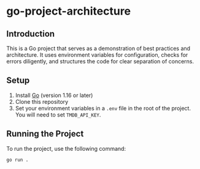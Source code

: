 # go-project-architecture


## Introduction

This is a Go project that serves as a demonstration of best practices and architecture. It uses environment variables for configuration, checks for errors diligently, and structures the code for clear separation of concerns.

## Setup

1. Install [Go](https://golang.org/doc/install) (version 1.16 or later)
2. Clone this repository
3. Set your environment variables in a `.env` file in the root of the project. You will need to set `TMDB_API_KEY`.

## Running the Project

To run the project, use the following command:

```bash
go run .